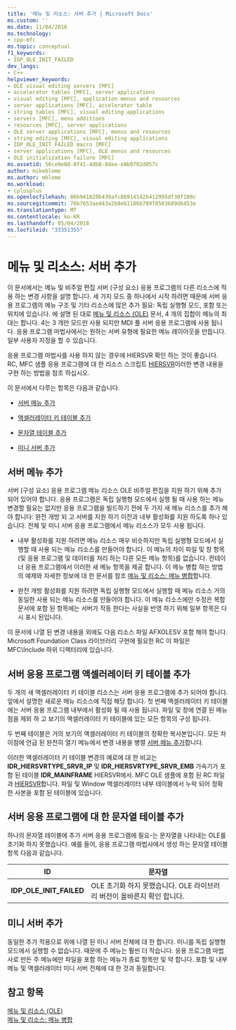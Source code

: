 ```yaml
---
title: '메뉴 및 리소스: 서버 추가 | Microsoft Docs'
ms.custom: ''
ms.date: 11/04/2016
ms.technology:
- cpp-mfc
ms.topic: conceptual
f1_keywords:
- IDP_OLE_INIT_FAILED
dev_langs:
- C++
helpviewer_keywords:
- OLE visual editing servers [MFC]
- accelerator tables [MFC], server applications
- visual editing [MFC], application menus and resources
- server applications [MFC], accelerator table
- string tables [MFC], visual editing applications
- servers [MFC], menu additions
- resources [MFC], server applications
- OLE server applications [MFC], menus and resources
- string editing [MFC], visual editing applications
- IDP_OLE_INIT_FAILED macro [MFC]
- server applications [MFC], OLE menus and resources
- OLE initialization failure [MFC]
ms.assetid: 56ce9e8d-8f41-4db8-8dee-e8b0702d057c
author: mikeblome
ms.author: mblome
ms.workload:
- cplusplus
ms.openlocfilehash: 86b941820b439afc8b914142b412995df30f109c
ms.sourcegitcommit: 76b7653ae443a2b8eb1186b789f8503609d6453e
ms.translationtype: MT
ms.contentlocale: ko-KR
ms.lasthandoff: 05/04/2018
ms.locfileid: "33351355"
---
```

# <a name="menus-and-resources-server-additions"></a>메뉴 및 리소스: 서버 추가
이 문서에서는 메뉴 및 비주얼 편집 서버 (구성 요소) 응용 프로그램의 다른 리소스에 적용 하는 변경 사항을 설명 합니다. 세 가지 모드 중 하나에서 시작 하려면 때문에 서버 응용 프로그램의 메뉴 구조 및 기타 리소스에 많은 추가 필요: 독립 실행형 모드, 포함 또는 위치에 있습니다. 에 설명 된 대로 [메뉴 및 리소스 (OLE)](../mfc/menus-and-resources-ole.md) 문서, 4 개의 집합이 메뉴의 최대는 합니다. 4는 3 개만 모드만 사용 되지만 MDI 풀 서버 응용 프로그램에 사용 됩니다. 응용 프로그램 마법사에서는 원하는 서버 유형에 필요한 메뉴 레이아웃을 만듭니다. 일부 사용자 지정을 할 수 있습니다.  
  
 응용 프로그램 마법사를 사용 하지 않는 경우에 HIERSVR 확인 하는 것이 좋습니다. RC, MFC 샘플 응용 프로그램에 대 한 리소스 스크립트 [HIERSVR](../visual-cpp-samples.md)이러한 변경 내용을 구현 하는 방법을 참조 하십시오.  
  
 이 문서에서 다루는 항목은 다음과 같습니다.  
  
-   [서버 메뉴 추가](#_core_server_menu_additions)  
  
-   [액셀러레이터 키 테이블 추가](#_core_server_application_accelerator_table_additions)  
  
-   [문자열 테이블 추가](../mfc/menus-and-resources-container-additions.md)  
  
-   [미니 서버 추가](#_core_mini.2d.server_additions)  
  
##  <a name="_core_server_menu_additions"></a> 서버 메뉴 추가  
 서버 (구성 요소) 응용 프로그램 메뉴 리소스 OLE 비주얼 편집을 지원 하기 위해 추가 되어 있어야 합니다. 응용 프로그램은 독립 실행형 모드에서 실행 될 때 사용 하는 메뉴 변경할 필요는 없지만 응용 프로그램을 빌드하기 전에 두 가지 새 메뉴 리소스를 추가 해야 합니다: 완전 개방 되 고 서버를 지원 하기 이전과 내부 활성화를 지원 하도록 하나 있습니다. 전체 및 미니 서버 응용 프로그램에서 메뉴 리소스가 모두 사용 됩니다.  
  
-   내부 활성화를 지원 하려면 메뉴 리소스 매우 비슷하지만 독립 실행형 모드에서 실행할 때 사용 되는 메뉴 리소스를 만들어야 합니다. 이 메뉴의 차이 파일 및 창 항목 (및 응용 프로그램 및 데이터를 처리 하는 다른 모든 메뉴 항목)를 없습니다. 컨테이너 응용 프로그램에서 이러한 새 메뉴 항목을 제공 합니다. 이 메뉴 병합 하는 방법의 예제와 자세한 정보에 대 한 문서를 참조 [메뉴 및 리소스: 메뉴 병합](../mfc/menus-and-resources-menu-merging.md)합니다.  
  
-   완전 개방 활성화를 지원 하려면 독립 실행형 모드에서 실행할 때 메뉴 리소스 거의 동일한 사용 되는 메뉴 리소스를 만들어야 합니다. 이 메뉴 리소스에만 수정은 복합 문서에 포함 된 항목에는 서버가 작동 한다는 사실을 반영 하기 위해 일부 항목은 다시 표시 된입니다.  
  
 이 문서에 나열 된 변경 내용을 외에도 다음 리소스 파일 AFXOLESV 포함 해야 합니다. Microsoft Foundation Class 라이브러리 구현에 필요한 RC 이 파일은 MFC\Include 하위 디렉터리에 있습니다.  
  
##  <a name="_core_server_application_accelerator_table_additions"></a> 서버 응용 프로그램 액셀러레이터 키 테이블 추가  
 두 개의 새 액셀러레이터 키 테이블 리소스는 서버 응용 프로그램에 추가 되어야 합니다. 앞에서 설명한 새로운 메뉴 리소스에 직접 해당 합니다. 첫 번째 액셀러레이터 키 테이블에는 서버 응용 프로그램 내부에서 활성화 될 때 사용 됩니다. 파일 및 창에 연결 된 메뉴 점을 제외 하 고 보기의 액셀러레이터 키 테이블에 있는 모든 항목의 구성 됩니다.  
  
 두 번째 테이블은 거의 보기의 액셀러레이터 키 테이블의 정확한 복사본입니다. 모든 차이점에 언급 된 완전히 열기 메뉴에서 변경 내용을 병렬 [서버 메뉴 추가](#_core_server_menu_additions)합니다.  
  
 이러한 액셀러레이터 키 테이블 변경의 예로에 대 한 비교는 **IDR_HIERSVRTYPE_SRVR_IP** 및 **IDR_HIERSVRTYPE_SRVR_EMB** 가속기가 포함 된 테이블 **IDR_MAINFRAME** HIERSVR에서. MFC OLE 샘플에 포함 된 RC 파일과 [HIERSVR](../visual-cpp-samples.md)합니다. 파일 및 Window 액셀러레이터 내부 테이블에서 누락 되어 정확한 사본을 포함 된 테이블에 있습니다.  
  
##  <a name="_core_string_table_additions_for_server_applications"></a> 서버 응용 프로그램에 대 한 문자열 테이블 추가  
 하나의 문자열 테이블에 추가 서버 응용 프로그램에 필요-는 문자열을 나타내는 OLE를 초기화 하지 못했습니다. 예를 들어, 응용 프로그램 마법사에서 생성 하는 문자열 테이블 항목 다음과 같습니다.  
  
|ID|문자열|  
|--------|------------|  
|**IDP_OLE_INIT_FAILED**|OLE 초기화 하지 못했습니다. OLE 라이브러리 버전이 올바른지 확인 합니다.|  
  
##  <a name="_core_mini.2d.server_additions"></a> 미니 서버 추가  
 동일한 추가 적용으로 위에 나열 된 미니 서버 전체에 대 한 합니다. 미니를 독립 실행형 모드에서 실행할 수 없습니다. 때문에 주 메뉴는 훨씬 더 작습니다. 응용 프로그램 마법사로 만든 주 메뉴에만 파일을 포함 하는 메뉴가 종료 항목만 및 약 합니다. 포함 및 내부 메뉴 및 액셀러레이터 미니 서버 전체에 대 한 것과 동일합니다.  
  
## <a name="see-also"></a>참고 항목  
 [메뉴 및 리소스 (OLE)](../mfc/menus-and-resources-ole.md)   
 [메뉴 및 리소스: 메뉴 병합](../mfc/menus-and-resources-menu-merging.md)

